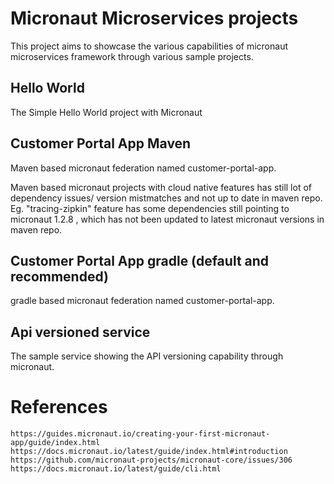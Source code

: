 # Micronaut Microservices projects
This project aims to showcase the various capabilities of micronaut microservices framework through various sample projects.

## Hello World
The Simple Hello World project with Micronaut


## Customer Portal App Maven
Maven based micronaut federation named customer-portal-app. 

Maven based micronaut projects with cloud native features has still lot of dependency issues/ version mistmatches and not up to date in maven repo. 
Eg. "tracing-zipkin" feature has some dependencies still pointing to micronaut 1.2.8 , which has not been updated to latest micronaut versions in maven repo.


## Customer Portal App gradle (default and recommended)
gradle based micronaut federation named customer-portal-app. 



## Api versioned service
The sample service showing the API versioning capability through micronaut.



# References

    https://guides.micronaut.io/creating-your-first-micronaut-app/guide/index.html
    https://docs.micronaut.io/latest/guide/index.html#introduction
    https://github.com/micronaut-projects/micronaut-core/issues/306
    https://docs.micronaut.io/latest/guide/cli.html
    
    
